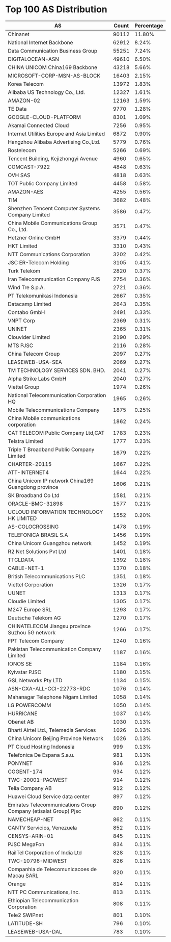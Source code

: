 # Top 100 AS Distribution
| AS | Count | Percentage |
|----|----|----|
| Chinanet | 90112 | 11.80% |
| National Internet Backbone | 62912 | 8.24% |
| Data Communication Business Group | 55251 | 7.24% |
| DIGITALOCEAN-ASN | 49610 | 6.50% |
| CHINA UNICOM China169 Backbone | 43218 | 5.66% |
| MICROSOFT-CORP-MSN-AS-BLOCK | 16403 | 2.15% |
| Korea Telecom | 13972 | 1.83% |
| Alibaba US Technology Co., Ltd. | 12327 | 1.61% |
| AMAZON-02 | 12163 | 1.59% |
| TE Data | 9770 | 1.28% |
| GOOGLE-CLOUD-PLATFORM | 8301 | 1.09% |
| Akamai Connected Cloud | 7256 | 0.95% |
| Internet Utilities Europe and Asia Limited | 6872 | 0.90% |
| Hangzhou Alibaba Advertising Co.,Ltd. | 5779 | 0.76% |
| Rostelecom | 5266 | 0.69% |
| Tencent Building, Kejizhongyi Avenue | 4960 | 0.65% |
| COMCAST-7922 | 4848 | 0.63% |
| OVH SAS | 4818 | 0.63% |
| TOT Public Company Limited | 4458 | 0.58% |
| AMAZON-AES | 4255 | 0.56% |
| TIM | 3682 | 0.48% |
| Shenzhen Tencent Computer Systems Company Limited | 3586 | 0.47% |
| China Mobile Communications Group Co., Ltd. | 3571 | 0.47% |
| Hetzner Online GmbH | 3379 | 0.44% |
| HKT Limited | 3310 | 0.43% |
| NTT Communications Corporation | 3202 | 0.42% |
| JSC ER-Telecom Holding | 3105 | 0.41% |
| Turk Telekom | 2820 | 0.37% |
| Iran Telecommunication Company PJS | 2754 | 0.36% |
| Wind Tre S.p.A. | 2721 | 0.36% |
| PT Telekomunikasi Indonesia | 2667 | 0.35% |
| Datacamp Limited | 2643 | 0.35% |
| Contabo GmbH | 2491 | 0.33% |
| VNPT Corp | 2369 | 0.31% |
| UNINET | 2365 | 0.31% |
| Clouvider Limited | 2190 | 0.29% |
| MTS PJSC | 2116 | 0.28% |
| China Telecom Group | 2097 | 0.27% |
| LEASEWEB-USA-SEA | 2069 | 0.27% |
| TM TECHNOLOGY SERVICES SDN. BHD. | 2041 | 0.27% |
| Alpha Strike Labs GmbH | 2040 | 0.27% |
| Viettel Group | 1974 | 0.26% |
| National Telecommunication Corporation HQ | 1965 | 0.26% |
| Mobile Telecommunications Company | 1875 | 0.25% |
| China Mobile communications corporation | 1862 | 0.24% |
| CAT TELECOM Public Company Ltd,CAT | 1783 | 0.23% |
| Telstra Limited | 1777 | 0.23% |
| Triple T Broadband Public Company Limited | 1679 | 0.22% |
| CHARTER-20115 | 1667 | 0.22% |
| ATT-INTERNET4 | 1644 | 0.22% |
| China Unicom IP network China169 Guangdong province | 1606 | 0.21% |
| SK Broadband Co Ltd | 1581 | 0.21% |
| ORACLE-BMC-31898 | 1577 | 0.21% |
| UCLOUD INFORMATION TECHNOLOGY HK LIMITED | 1552 | 0.20% |
| AS-COLOCROSSING | 1478 | 0.19% |
| TELEFONICA BRASIL S.A | 1456 | 0.19% |
| China Unicom Guangzhou network | 1452 | 0.19% |
| R2 Net Solutions Pvt Ltd | 1401 | 0.18% |
| TTCLDATA | 1392 | 0.18% |
| CABLE-NET-1 | 1370 | 0.18% |
| British Telecommunications PLC | 1351 | 0.18% |
| Viettel Corporation | 1326 | 0.17% |
| UUNET | 1313 | 0.17% |
| Cloudie Limited | 1305 | 0.17% |
| M247 Europe SRL | 1293 | 0.17% |
| Deutsche Telekom AG | 1270 | 0.17% |
| CHINATELECOM Jiangsu province Suzhou 5G network | 1266 | 0.17% |
| FPT Telecom Company | 1240 | 0.16% |
| Pakistan Telecommunication Company Limited | 1187 | 0.16% |
| IONOS SE | 1184 | 0.16% |
| Kyivstar PJSC | 1180 | 0.15% |
| GSL Networks Pty LTD | 1134 | 0.15% |
| ASN-CXA-ALL-CCI-22773-RDC | 1076 | 0.14% |
| Mahanagar Telephone Nigam Limited | 1058 | 0.14% |
| LG POWERCOMM | 1050 | 0.14% |
| HURRICANE | 1037 | 0.14% |
| Obenet AB | 1030 | 0.13% |
| Bharti Airtel Ltd., Telemedia Services | 1026 | 0.13% |
| China Unicom Beijing Province Network | 1026 | 0.13% |
| PT Cloud Hosting Indonesia | 999 | 0.13% |
| Telefonica De Espana S.a.u. | 981 | 0.13% |
| PONYNET | 936 | 0.12% |
| COGENT-174 | 934 | 0.12% |
| TWC-20001-PACWEST | 914 | 0.12% |
| Telia Company AB | 912 | 0.12% |
| Huawei Cloud Service data center | 897 | 0.12% |
| Emirates Telecommunications Group Company (etisalat Group) Pjsc | 890 | 0.12% |
| NAMECHEAP-NET | 862 | 0.11% |
| CANTV Servicios, Venezuela | 852 | 0.11% |
| CENSYS-ARIN-01 | 845 | 0.11% |
| PJSC MegaFon | 834 | 0.11% |
| RailTel Corporation of India Ltd | 828 | 0.11% |
| TWC-10796-MIDWEST | 826 | 0.11% |
| Companhia de Telecomunicacoes de Macau SARL | 820 | 0.11% |
| Orange | 814 | 0.11% |
| NTT PC Communications, Inc. | 813 | 0.11% |
| Ethiopian Telecommunication Corporation | 808 | 0.11% |
| Tele2 SWIPnet | 801 | 0.10% |
| LATITUDE-SH | 796 | 0.10% |
| LEASEWEB-USA-DAL | 783 | 0.10% |
